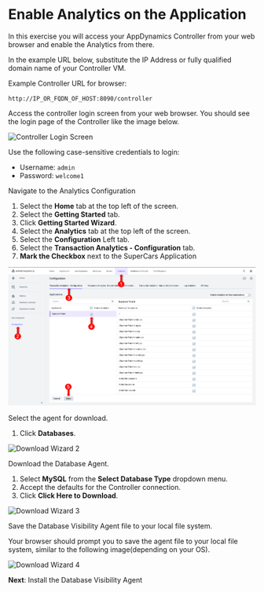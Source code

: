 # Enable Analytics on the Application

In this exercise you will access your AppDynamics Controller from your web browser and enable the Analytics from there.

In the example URL below, substitute the IP Address or fully qualified domain name of your Controller VM.

Example Controller URL for browser:

```
http://IP_OR_FQDN_OF_HOST:8090/controller
```

Access the controller login screen from your web browser. You should see the login page of the Controller like the image below.

![Controller Login Screen](assets/images/03-controller-login.png)

Use the following case-sensitive credentials to login:

- Username: `admin`
- Password: `welcome1`

Navigate to the Analytics Configuration

1. Select the **Home** tab at the top left of the screen.
2. Select the **Getting Started** tab.
3. Click **Getting Started Wizard**.
1.	Select the **Analytics** tab at the top left of the screen.
2.	Select the **Configuration** Left tab.
3.	Select the **Transaction Analytics - Configuration** tab.
4.	**Mark the Checkbox** next to the SuperCars Application


  ![Download Wizard 1](assets/images/01-enable-analytics.png)

Select the agent for download.
1. Click **Databases**.

  ![Download Wizard 2](assets/images/03-download-wizard-02.png)

Download the Database Agent.

1. Select **MySQL** from the **Select Database Type** dropdown menu.
2. Accept the defaults for the Controller connection.
3. Click **Click Here to Download**.

  ![Download Wizard 3](assets/images/03-download-wizard-03.png)

Save the Database Visibility Agent file to your local file system.

Your browser should prompt you to save the agent file to your local file system, similar to the following image(depending on your OS).

![Download Wizard 4](assets/images/03-download-wizard-04.png)

**Next**: Install the Database Visibility Agent
